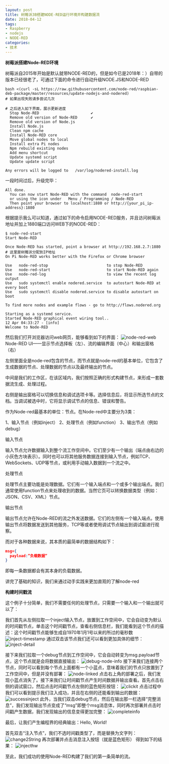 ```yaml
---
layout: post
title: 树莓派3B搭建NODE-RED运行环境并构建数据流
date: 2018-04-12
tags: 
- Raspberry
- nodejs
- NODE-RED
categories: 
- 技术
---
```


**树莓派搭建Node-RED环境**

树莓派自2015年开始是默认就带NODE-RED的，但是如今已是2018年：）自带的版本已经很老了，可通过下面的命令进行自动升级NODE.JS和NODE-RED

<!-- more -->

```shell
bash <(curl -sL https://raw.githubusercontent.com/node-red/raspbian-deb-package/master/resources/update-nodejs-and-nodered)
# 如果出现失败请多尝试几次

# 之后进入如下界面，展示更新进度
  Stop Node-RED                       ✔
  Remove old version of Node-RED      ✔
  Remove old version of Node.js
  Install Node.js
  Clean npm cache
  Install Node-RED core
  Move global nodes to local
  Install extra Pi nodes
  Npm rebuild existing nodes
  Add menu shortcut
  Update systemd script
  Update update script

Any errors will be logged to   /var/log/nodered-install.log
```
一段时间过后，升级完毕：
```shell
All done.
  You can now start Node-RED with the command  node-red-start
  or using the icon under   Menu / Programming / Node-RED
  Then point your browser to localhost:1880 or http://{your_pi_ip-address}:1880
```
根据提示我么可以知道，通过如下的命令启用NODE-RED服务，并且访问树莓派地址并加上1880端口访问WEB下的NODE-RED：
```shell
$ node-red-start
Start Node-RED

Once Node-RED has started, point a browser at http://192.168.2.7:1880 # 这里是树莓派分配到IP地址
On Pi Node-RED works better with the Firefox or Chrome browser

Use   node-red-stop                          to stop Node-RED
Use   node-red-start                         to start Node-RED again
Use   node-red-log                           to view the recent log output
Use   sudo systemctl enable nodered.service  to autostart Node-RED at every boot
Use   sudo systemctl disable nodered.service to disable autostart on boot

To find more nodes and example flows - go to http://flows.nodered.org

Starting as a systemd service.
Started Node-RED graphical event wiring tool..
12 Apr 04:33:27 - [info]
Welcome to Node-RED
```
然后我们打开浏览器访问web网页，能够看到如下的界面：
![node-red-web](https://static-res.zhen.wang/images/post/2018-04-12-nodered/node-red-web.png)
Node-RED  UI——显示节点选择板（左）、流的编辑界面（中心）和输出窗格（右）

左侧里面全是node-red包含的节点，而节点就是node-red的基本单位，它包含了生成数据的节点、处理数据的节点以及最终输出的节点。

中间是我们的工作区，在该区域内，我们按照正确的形式构建节点，来形成一套数据流生成、处理过程。

右侧是输出窗格可以切换信息和调试选项卡等。选择信息后，将显示所选节点的文档。当调试被选中时，它将显示调试节点的信息、错误和警告。

作为Node-red最基本的单位：节点。在Node-red中主要分为3类：

1、输入节点（例如inject）
2、处理节点（例如function）
3、输出节点（例如debug）

输入节点

输入节点允许数据输入到整个流工作空间中。它们至少有一个输出（端点由右边的小灰色方块表示）。同时也可以将其他服务数据连接到输入节点，例如TCP、WebSockets、UDP等节点，或利用手动输入数据到一个流之中。

处理节点

处理节点主要功能是处理数据。它们有一个输入端点和一个或多个输出端点。我们通常使用function节点来处理收到的数据。当然它页可以转换数据类型（例如：JSON、CSV、XML）节点。

输出节点

输出节点允许在Node-RED的流之外发送数据。它们的左侧有一个输入端点。使用输出节点将数据发送到其他服务，TCP等或者使用调试节点输出到调试窗进行观察。

而对于各种数据来说，其本质的最简单的数据结构如下：
```json
msg={
  payload:”负载数据”
}
```
即每一条数据都会有其本身的负载数据。

讲完了基础的知识，我们来通过动手实践来更加直观的了解node-red

**构建时间戳流**

这个例子十分简单，我们不需要任何的处理节点，只需要一个输入和一个输出就可以了：

我们首先从左侧拉取一个inject输入节点，放置到工作空间中，它会自动变为默认的时间戳节点，单击这个时间戳节点，查看右侧信息栏，我们能看到这个节点的描述：这个时间戳节点能够生成自1970年1月1号以来的所过的毫秒数
![inject-timestamp](https://static-res.zhen.wang/images/post/2018-04-12-nodered/inject-timestamp.png)
通过双击该节点我们还可以看到更加具体的细节：
![inject-detail](https://static-res.zhen.wang/images/post/2018-04-12-nodered/inject-detail.png)

接下来我们拉取一个debug节点到工作空间中，它会自动转变为msg.payload节点，这个节点就是会将数据直接输出：
![debug-node-info](https://static-res.zhen.wang/images/post/2018-04-12-nodered/debug-node-info.png)
接下来我们连接两个节点，同时可以看到每个节点上面都有一个小蓝点，意味着我们的节点只放置到了工作空间中，但是并没有部署：
![node-linked](https://static-res.zhen.wang/images/post/2018-04-12-nodered/node-linked.png)
点击右上角的部署之后，我们发现小蓝点消失了。接下来我们让时间戳节点产生时间数据并输出查看。首先点击右侧的调试窗口，然后点击时间戳节点左侧的蓝色矩形按钮：
![clickit](https://static-res.zhen.wang/images/post/2018-04-12-nodered/clickit.png)
点击过程中我们可以看到提示我们注入成功，并且在右侧的还能看到输出的数据：
![successinject](https://static-res.zhen.wang/images/post/2018-04-12-nodered/successinject.png)
此外，当我们双击debug节点，然后在输出那一栏选择“完整消息”，我们发现输出节点变成了“msg”即整个msg消息体，同时再次部署并点击时间戳产生数据，我们发现输出的信息变得更加完整：
![completeinfo](https://static-res.zhen.wang/images/post/2018-04-12-nodered/completeinfo.png)

最后，让我们产生编程界的经典输出：Hello, World!

首先双击“注入节点”，我们不选时间戳类型了，而是替换为文字列：
![change2String](https://static-res.zhen.wang/images/post/2018-04-12-nodered/change2String.png)
再次部署并点击消息注入按钮（就是蓝色矩形）
得到如下的结果：
![injecthw](https://static-res.zhen.wang/images/post/2018-04-12-nodered/injecthw.png)

至此，我们成功的使用Node-RED构建了我们的第一条简单的流。
